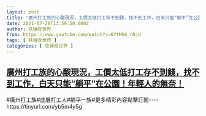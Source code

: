 ```yaml
---
layout: post
title: "廣州打工族的心酸現況，工價太低打工存不到錢，找不到工作，白天只能“躺平”在公園！年輕人的無奈！"
date: 2021-07-28T11:59:50.000Z
author: 铁锤观世界
from: https://www.youtube.com/watch?v=6YtMb6_nNjU
tags: [ 铁锤观世界 ]
categories: [ 铁锤观世界 ]
---
```

<!--1627473590000-->
[廣州打工族的心酸現況，工價太低打工存不到錢，找不到工作，白天只能“躺平”在公園！年輕人的無奈！](https://www.youtube.com/watch?v=6YtMb6_nNjU)
------

<div>
#廣州打工族#底層打工人#躺平一族#更多精彩內容點擊訂閱----https://tinyurl.com/yb5m4y5g
</div>
